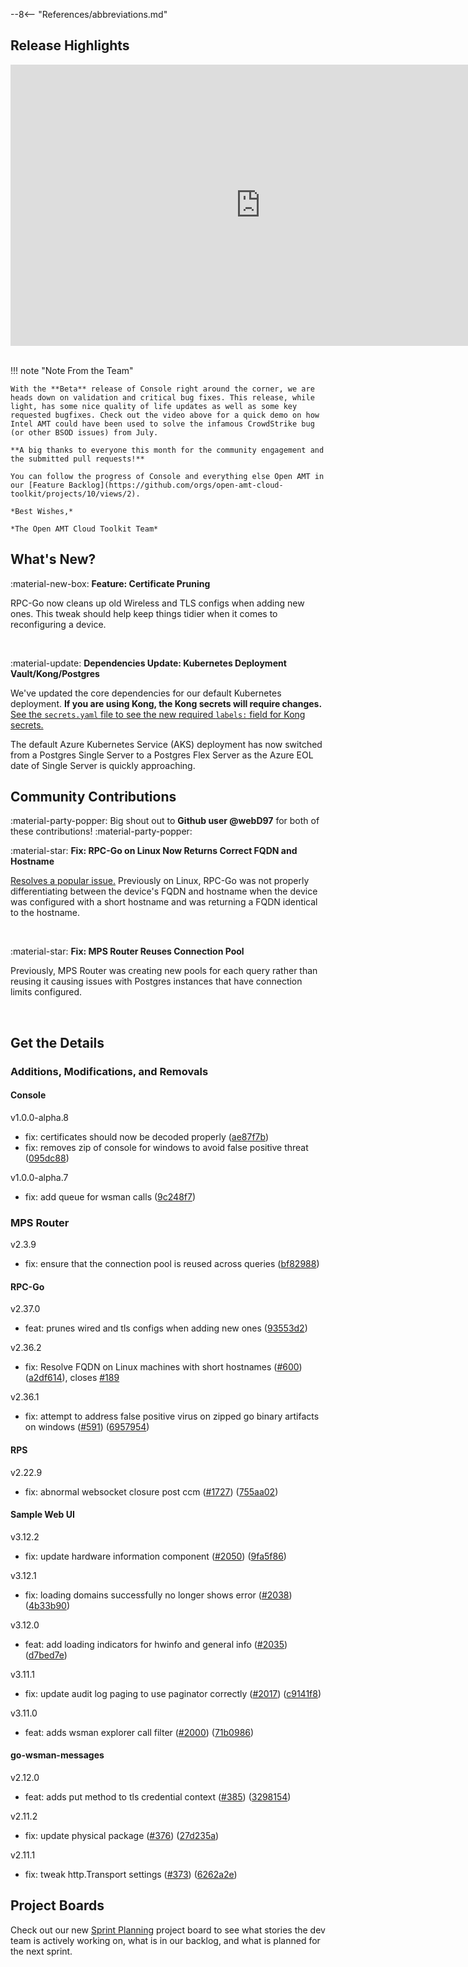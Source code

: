 --8<-- "References/abbreviations.md"
## Release Highlights

<div style="text-align:center">
  <iframe width="800" height="450" src="https://www.youtube.com/embed/ZB56nve-7SU?si=OxzLt_a8gukar-e2" title="Windows BSOD Recovery" frameborder="0" allow="accelerometer; autoplay; clipboard-write; encrypted-media; gyroscope; picture-in-picture" allowfullscreen></iframe>
</div>
<br>

!!! note "Note From the Team"
    
    With the **Beta** release of Console right around the corner, we are heads down on validation and critical bug fixes. This release, while light, has some nice quality of life updates as well as some key requested bugfixes. Check out the video above for a quick demo on how Intel AMT could have been used to solve the infamous CrowdStrike bug (or other BSOD issues) from July.

    **A big thanks to everyone this month for the community engagement and the submitted pull requests!**

    You can follow the progress of Console and everything else Open AMT in our [Feature Backlog](https://github.com/orgs/open-amt-cloud-toolkit/projects/10/views/2).
    
    *Best Wishes,* 

    *The Open AMT Cloud Toolkit Team*


## What's New?

:material-new-box: **Feature: Certificate Pruning**

RPC-Go now cleans up old Wireless and TLS configs when adding new ones. This tweak should help keep things tidier when it comes to reconfiguring a device.

<br>

:material-update: **Dependencies Update: Kubernetes Deployment Vault/Kong/Postgres**

We've updated the core dependencies for our default Kubernetes deployment. **If you are using Kong, the Kong secrets will require changes.** [See the `secrets.yaml` file to see the new required `labels:` field for Kong secrets.](https://github.com/open-amt-cloud-toolkit/open-amt-cloud-toolkit/blob/main/kubernetes/charts/secrets.yaml)

The default Azure Kubernetes Service (AKS) deployment has now switched from a Postgres Single Server to a Postgres Flex Server as the Azure EOL date of Single Server is quickly approaching.

## Community Contributions

:material-party-popper: Big shout out to **Github user @webD97** for both of these contributions! :material-party-popper:

:material-star: **Fix: RPC-Go on Linux Now Returns Correct FQDN and Hostname**

[Resolves a popular issue.](https://github.com/open-amt-cloud-toolkit/rpc-go/issues/189) Previously on Linux, RPC-Go was not properly differentiating between the device's FQDN and hostname when the device was configured with a short hostname and was returning a FQDN identical to the hostname.

<br>

:material-star: **Fix: MPS Router Reuses Connection Pool**

Previously, MPS Router was creating new pools for each query rather than reusing it causing issues with Postgres instances that have connection limits configured.

<br>

## Get the Details

### Additions, Modifications, and Removals

#### Console

v1.0.0-alpha.8

- fix: certificates should now be decoded properly ([ae87f7b](https://github.com/open-amt-cloud-toolkit/console/commit/ae87f7bc72874de1cb4931df7b0196c9508e86c8))
- fix: removes zip of console for windows to avoid false positive threat ([095dc88](https://github.com/open-amt-cloud-toolkit/console/commit/095dc88ad8c9fd138bfa0ac6c32ce6f56f16d980))

v1.0.0-alpha.7

- fix: add queue for wsman calls ([9c248f7](https://github.com/open-amt-cloud-toolkit/console/commit/9c248f73b323aa2b8bb82289f2e1b858a643b0b4))

### MPS Router

v2.3.9

- fix: ensure that the connection pool is reused across queries ([bf82988](https://github.com/open-amt-cloud-toolkit/mps-router/commit/bf8298815a651782ce828cc67b310842aab5fab6))

#### RPC-Go

v2.37.0

- feat: prunes wired and tls configs when adding new ones ([93553d2](https://github.com/open-amt-cloud-toolkit/rpc-go/commit/93553d244543490b6e534a520bb1f3c1dd391ad3))

v2.36.2

- fix: Resolve FQDN on Linux machines with short hostnames ([#600](https://github.com/open-amt-cloud-toolkit/rpc-go/issues/600)) ([a2df614](https://github.com/open-amt-cloud-toolkit/rpc-go/commit/a2df61462461028ce32e0270029bb54a725f66af)), closes [#189](https://github.com/open-amt-cloud-toolkit/rpc-go/issues/189)

v2.36.1

- fix: attempt to address false positive virus on zipped go binary artifacts on windows ([#591](https://github.com/open-amt-cloud-toolkit/rpc-go/issues/591)) ([6957954](https://github.com/open-amt-cloud-toolkit/rpc-go/commit/695795411e30615e4206efc8945abaa9ce2ce22d))

#### RPS

v2.22.9

- fix: abnormal websocket closure post ccm ([#1727](https://github.com/open-amt-cloud-toolkit/rps/issues/1727)) ([755aa02](https://github.com/open-amt-cloud-toolkit/rps/commit/755aa0222fbdabf477433aabf49bcc53088ed050))

#### Sample Web UI

v3.12.2

- fix: update hardware information component ([#2050](https://github.com/open-amt-cloud-toolkit/sample-web-ui/issues/2050)) ([9fa5f86](https://github.com/open-amt-cloud-toolkit/sample-web-ui/commit/9fa5f86e2d401abb52a2b26c4c06b1aee05b1230))

v3.12.1

- fix: loading domains successfully no longer shows error ([#2038](https://github.com/open-amt-cloud-toolkit/sample-web-ui/issues/2038)) ([4b33b90](https://github.com/open-amt-cloud-toolkit/sample-web-ui/commit/4b33b90a68e71e0a7ace04905d5579d26b201460))

v3.12.0

- feat: add loading indicators for hwinfo and general info ([#2035](https://github.com/open-amt-cloud-toolkit/sample-web-ui/issues/2035)) ([d7bed7e](https://github.com/open-amt-cloud-toolkit/sample-web-ui/commit/d7bed7e0aa6d8112e6b044415d25a23b4bc49d14))

v3.11.1

- fix: update audit log paging to use paginator correctly ([#2017](https://github.com/open-amt-cloud-toolkit/sample-web-ui/issues/2017)) ([c9141f8](https://github.com/open-amt-cloud-toolkit/sample-web-ui/commit/c9141f8f27a77057587d2035f80711a0d24f7294))

v3.11.0

- feat: adds wsman explorer call filter ([#2000](https://github.com/open-amt-cloud-toolkit/sample-web-ui/issues/2000)) ([71b0986](https://github.com/open-amt-cloud-toolkit/sample-web-ui/commit/71b09860fdcf9d3bbf4a6345be4b2acfc2088a78))

#### go-wsman-messages

v2.12.0

- feat: adds put method to tls credential context ([#385](https://github.com/open-amt-cloud-toolkit/go-wsman-messages/issues/385)) ([3298154](https://github.com/open-amt-cloud-toolkit/go-wsman-messages/commit/32981547a8341f8500024899aa197d44da099021))

v2.11.2

- fix: update physical package ([#376](https://github.com/open-amt-cloud-toolkit/go-wsman-messages/issues/376)) ([27d235a](https://github.com/open-amt-cloud-toolkit/go-wsman-messages/commit/27d235adf5ba6fb717621fcece452c69b6f4ea9d))

v2.11.1

- fix: tweak http.Transport settings ([#373](https://github.com/open-amt-cloud-toolkit/go-wsman-messages/issues/373)) ([6262a2e](https://github.com/open-amt-cloud-toolkit/go-wsman-messages/commit/6262a2e3f5dc7d28ff394402c3e00de9fe8e1ce2))

## Project Boards

Check out our new [Sprint Planning](https://github.com/orgs/open-amt-cloud-toolkit/projects/10/views/2) project board to see what stories the dev team is actively working on, what is in our backlog, and what is planned for the next sprint.
